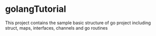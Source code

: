 # golangTutorial
This project contains the sample basic structure of go project including struct, maps, interfaces, channels and go routines

